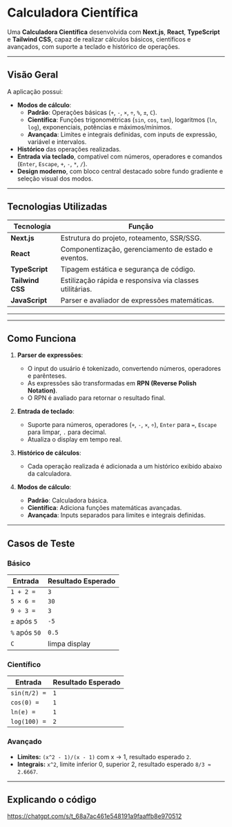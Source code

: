 # Calculadora Científica

Uma **Calculadora Científica** desenvolvida com **Next.js**, **React**, **TypeScript** e **Tailwind CSS**, capaz de realizar cálculos básicos, científicos e avançados, com suporte a teclado e histórico de operações.

---

## **Visão Geral**

A aplicação possui:

- **Modos de cálculo**:
  - **Padrão**: Operações básicas (`+`, `-`, `×`, `÷`, `%`, `±`, `C`).
  - **Científica**: Funções trigonométricas (`sin`, `cos`, `tan`), logaritmos (`ln`, `log`), exponenciais, potências e máximos/mínimos.
  - **Avançada**: Limites e integrais definidas, com inputs de expressão, variável e intervalos.
- **Histórico** das operações realizadas.
- **Entrada via teclado**, compatível com números, operadores e comandos (`Enter`, `Escape`, `+`, `-`, `*`, `/`).
- **Design moderno**, com bloco central destacado sobre fundo gradiente e seleção visual dos modos.

---

## **Tecnologias Utilizadas**

| Tecnologia      | Função |
|-----------------|--------|
| **Next.js**     | Estrutura do projeto, roteamento, SSR/SSG. |
| **React**       | Componentização, gerenciamento de estado e eventos. |
| **TypeScript**  | Tipagem estática e segurança de código. |
| **Tailwind CSS**| Estilização rápida e responsiva via classes utilitárias. |
| **JavaScript**  | Parser e avaliador de expressões matemáticas. |

---


---

## **Como Funciona**

1. **Parser de expressões**:  
   - O input do usuário é tokenizado, convertendo números, operadores e parênteses.
   - As expressões são transformadas em **RPN (Reverse Polish Notation)**.
   - O RPN é avaliado para retornar o resultado final.

2. **Entrada de teclado**:  
   - Suporte para números, operadores (`+`, `-`, `×`, `÷`), `Enter` para `=`, `Escape` para limpar, `.` para decimal.
   - Atualiza o display em tempo real.

3. **Histórico de cálculos**:  
   - Cada operação realizada é adicionada a um histórico exibido abaixo da calculadora.

4. **Modos de cálculo**:  
   - **Padrão**: Calculadora básica.
   - **Científica**: Adiciona funções matemáticas avançadas.
   - **Avançada**: Inputs separados para limites e integrais definidas.

---

## **Casos de Teste**

### Básico
| Entrada | Resultado Esperado |
|---------|------------------|
| `1 + 2 =` | `3` |
| `5 × 6 =` | `30` |
| `9 ÷ 3 =` | `3` |
| `±` após `5` | `-5` |
| `%` após `50` | `0.5` |
| `C` | limpa display |

### Científico
| Entrada | Resultado Esperado |
|---------|------------------|
| `sin(π/2) =` | `1` |
| `cos(0) =` | `1` |
| `ln(e) =` | `1` |
| `log(100) =` | `2` |

### Avançado
- **Limites:** `(x^2 - 1)/(x - 1)` com x → 1, resultado esperado `2`.
- **Integrais:** `x^2`, limite inferior 0, superior 2, resultado esperado `8/3 ≈ 2.6667`.

---
## **Explicando o código**
https://chatgpt.com/s/t_68a7ac461e548191a9faaffb8e970512
